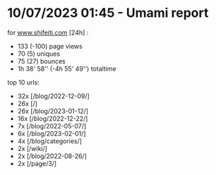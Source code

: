 # 10/07/2023 01:45 - Umami report
for www.shifeiti.com [24h] :

 - 133 (-100) page views
 - 70 (5) uniques
 - 75 (27) bounces
 - 1h 38' 58'' (-4h 55' 49'') totaltime


top 10 urls:
 - 32x [/blog/2022-12-09/]
 - 26x [/]
 - 26x [/blog/2023-01-12/]
 - 16x [/blog/2022-12-22/]
 - 7x [/blog/2022-05-07/]
 - 6x [/blog/2023-02-01/]
 - 4x [/blog/categories/]
 - 2x [/wiki/]
 - 2x [/blog/2022-08-26/]
 - 2x [/page/3/]


